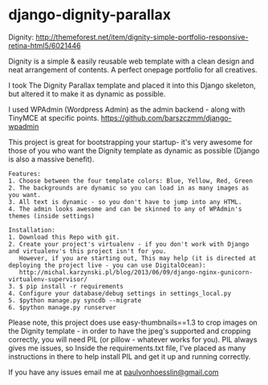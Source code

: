 django-dignity-parallax
=======================

Dignity: http://themeforest.net/item/dignity-simple-portfolio-responsive-retina-html5/6021446

Dignity is a simple & easily reusable web template with a clean design and neat arrangement of contents.
A perfect onepage portfolio for all creatives.

I took The Dignity Parallax template and placed it into this Django skeleton, but altered it to make it as dynamic as possible.

I used WPAdmin (Wordpress Admin) as the admin backend - along with TinyMCE at specific points.
https://github.com/barszczmm/django-wpadmin

This project is great for bootstrapping your startup- it's very awesome for those of you who want the Dignity template
as dynamic as possible (Django is also a massive benefit).

```
Features:
1. Choose between the four template colors: Blue, Yellow, Red, Green
2. The backgrounds are dynamic so you can load in as many images as you want.
3. All text is dynamic - so you don't have to jump into any HTML.
4. The admin looks awesome and can be skinned to any of WPAdmin's themes (inside settings)

Installation:
1. Download this Repo with git.
2. Create your project's virtualenv - if you don't work with Django and virtualenv's this project isn't for you.
   However, if you are starting out, This may help (it is directed at deploying the project live - you can use DigitalOcean): 
   http://michal.karzynski.pl/blog/2013/06/09/django-nginx-gunicorn-virtualenv-supervisor/
3. $ pip install -r requirements
4. Configure your database/debug settings in settings_local.py
5. $python manage.py syncdb --migrate
6. $python manage.py runserver
```

Please note, this project does use easy-thumbnails==1.3 to crop images on the Dignity template - in order to have the jpeg's
supported and cropping correctly, you will need PIL (or pillow - whatever works for you). PIL always gives me issues, so Inside the requirements.txt file, I've placed as many instructions in there to help install PIL and get it up and
running correctly.

If you have any issues email me at paulvonhoesslin@gmail.com

